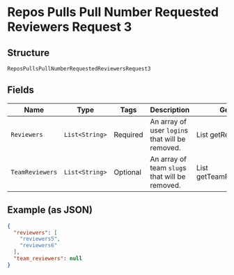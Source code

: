 
# Repos Pulls Pull Number Requested Reviewers Request 3

## Structure

`ReposPullsPullNumberRequestedReviewersRequest3`

## Fields

| Name | Type | Tags | Description | Getter | Setter |
|  --- | --- | --- | --- | --- | --- |
| `Reviewers` | `List<String>` | Required | An array of user `login`s that will be removed. | List<String> getReviewers() | setReviewers(List<String> reviewers) |
| `TeamReviewers` | `List<String>` | Optional | An array of team `slug`s that will be removed. | List<String> getTeamReviewers() | setTeamReviewers(List<String> teamReviewers) |

## Example (as JSON)

```json
{
  "reviewers": [
    "reviewers5",
    "reviewers6"
  ],
  "team_reviewers": null
}
```


